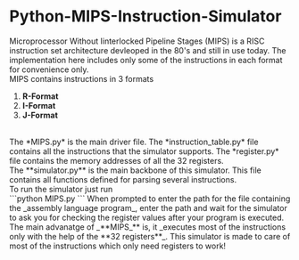 # Python-MIPS-Instruction-Simulator
Microprocessor Without Iinterlocked Pipeline Stages (MIPS) is a RISC instruction set architecture devleoped in the 80's and still in use today. The implementation here includes only some of the instructions in each format for convenience only.<br />
MIPS contains instructions in 3 formats
  1. **R-Format**
  2. **I-Format**
  3. **J-Format**
<br />
The *MIPS.py* is the main driver file. The *instruction_table.py* file contains all the instructions that the simulator supports. The *register.py* file contains the memory addresses of all the 32 registers.<br />
The **simulator.py** is the main backbone of this simulator. This file contains all functions defined for parsing several instructions.<br />
To run the simulator just run<br />
```python MIPS.py
```
When prompted to enter the path for the file containing the _assembly language program_, enter the path and wait for the simulator to ask you for checking the register values after your program is executed.<br />
The main advanatge of _**MIPS_** is, it _executes most of the instructions only with the help of the **32 registers**_. This simulator is made to care of most of the instructions which only need registers to work!
